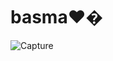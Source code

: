 # basma❤�
![Capture](https://user-images.githubusercontent.com/102261666/160287251-80a3eb71-9840-48cf-961a-3c0a23c8febe.PNG)
